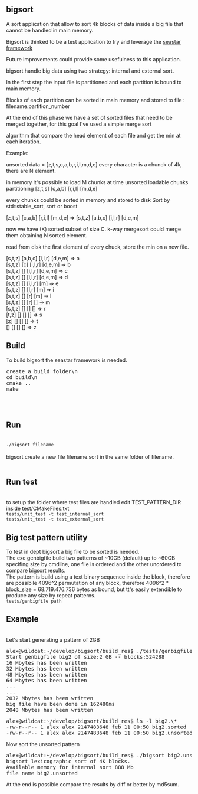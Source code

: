 <h2>bigsort</h2>

A sort application that allow to sort 4k blocks of data inside a big file that cannot be handled in main memory.

Bigsort is thinked to be a test application to try and leverage the <a href="https://github.com/scylladb/seastar">seastar framework</a>

Future improvements could provide some usefulness to this application.

bigsort handle big data using two strategy: internal and external sort.

In the first step the input file is partitioned and each partition is bound to main memory.

Blocks of each partition can be sorted in main memory and stored to file : filename.partition_number

At the end of this phase we have a set of sorted files that need to be merged together, for this goal I've used a simple merge sort

algorithm that compare the head element of each file and get the min at each iteration.

Example:

unsorted data = [z,t,s,c,a,b,r,i,l,m,d,e]
every character is a chunck of 4k, there are N element.

in memory it's possible to load M chunks at time
unsorted loadable chunks partitioning [z,t,s] [c,a,b] [r,i,l] [m,d,e]

every chunks could be sorted in memory and stored to disk
Sort by std::stable_sort, sort or boost

[z,t,s] [c,a,b] [r,i,l] [m,d,e] =>  [s,t,z] [a,b,c] [i,l,r] [d,e,m]

now we have (K) sorted subset of size C.
k-way mergesort could merge them obtaining N sorted element.

read from disk the first element of every chuck, store the min on a new file.

[s,t,z] [a,b,c] [i,l,r] [d,e,m] => a<br>
[s,t,z] [c] [i,l,r] [d,e,m] => b<br>
[s,t,z] [] [i,l,r] [d,e,m] => c<br>
[s,t,z] [] [i,l,r] [d,e,m] => d<br>
[s,t,z] [] [i,l,r] [m] => e<br>
[s,t,z] [] [l,r] [m] => i<br>
[s,t,z] [] [r] [m] => l<br>
[s,t,z] [] [r] [] => m<br>
[s,t,z] [] [] [] => r<br>
[t,z] [] [] [] => s<br>
[z] [] [] [] => t<br>
[] [] [] [] => z<br>


<h2>Build</h2>

To build bigsort the seastar framework is needed.<br>

<pre>
create a build folder\n
cd build\n
cmake ..
make
</pre>
</br></br>
<h2>Run</h2>
</br>
<code>./bigsort filename</code>
</br></br>
bigsort create a new file filename.sort in the same folder of filename.</br>
</br>
<h2>Run test</h2>
</br>
to setup the folder where test files are handled edit TEST_PATTERN_DIR inside test/CMakeFiles.txt</br>
<code>tests/unit_test -t test_internal_sort</code></br>
<code>tests/unit_test -t test_external_sort</code></br>

<h2>Big test pattern utility</h2>

To test in dept bigsort a big file to be sorted is needed.</br>
The exe genbigfile build two patterns of ~10GB (default) up to ~60GB specifing size by cmdline, one file is ordered and the other unordered to compare bigsort results.</br>
The pattern is build using a text binary sequence inside the block, therefore are possibile 4096^2 permutation of any block, therefore 4096^2 * block_size = 68.719.476.736 bytes as bound, but tt's easily extendible to produce any size by repeat patterns.</br>
<code>tests/genbigfile path</code>


<h2>Example</h2>
</br>
Let's start generating a pattern of 2GB
<pre>
alex@wildcat:~/develop/bigsort/build_res$ ./tests/genbigfile --size 2 big2
Start genbigfile big2 of size:2 GB -- blocks:524288
16 Mbytes has been written
32 Mbytes has been written
48 Mbytes has been written
64 Mbytes has been written
...
...
2032 Mbytes has been written
big file have been done in 162480ms
2048 Mbytes has been written
</pre>

<pre>
alex@wildcat:~/develop/bigsort/build_res$ ls -l big2.\*
-rw-r--r-- 1 alex alex 2147483648 feb 11 00:50 big2.sorted
-rw-r--r-- 1 alex alex 2147483648 feb 11 00:50 big2.unsorted
</pre>

Now sort the unsorted pattern
<pre>
alex@wildcat:~/develop/bigsort/build_res$ ./bigsort big2.unsorted
bigsort lexicographic sort of 4K blocks.
Available memory for internal sort 888 Mb
file name big2.unsorted
</pre>

At the end is possible compare the results by diff or better by md5sum.

